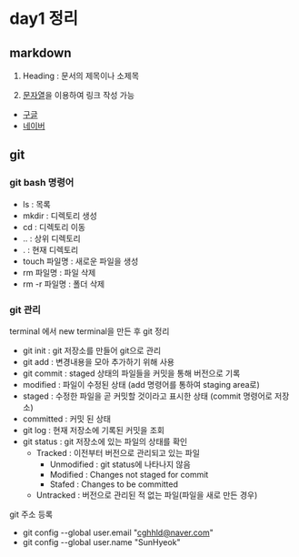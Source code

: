 # day1 정리

## markdown

1. Heading : 문서의 제목이나 소제목

2. [문자열](url)을 이용하여 링크 작성 가능

- [구글](https://google.com)
- [네이버](https://naver.com)

## git

### git bash 명령어

- ls : 목록
- mkdir : 디렉토리 생성
- cd : 디렉토리 이동
- .. : 상위 디렉토리
- . : 현재 디렉토리
- touch 파일명 : 새로운 파일을 생성
- rm  파일명 : 파일 삭제
- rm -r 파일명 : 폴더 삭제

### git 관리
terminal 에서 new terminal을 만든 후 git 정리

- git init : git 저장소를 만들어 git으로 관리
- git add : 변경내용을 모아 추가하기 위해 사용
- git commit : staged 상태의 파일들을 커밋을 통해 버전으로 기록
- modified : 파일이 수정된 상태 (add 명령어를 통하여 staging area로)
- staged : 수정한 파일을 곧 커밋할 것이라고 표시한 상태 (commit 명령어로 저장소)
- committed : 커밋 된 상태
- git log : 현재 저장소에 기록된 커밋을 조회
- git status : git 저장소에 있는 파일의 상태를 확인
  - Tracked : 이전부터 버전으로 관리되고 있는 파일
    - Unmodified : git status에 나타나지 않음
    - Modified : Changes not staged for commit
    - Stafed : Changes to be committed
  - Untracked : 버전으로 관리된 적 없는 파일(파일을 새로 만든 경우)



git 주소 등록
- git config --global user.email "cghhld@naver.com"
- git config --global user.name "SunHyeok"



